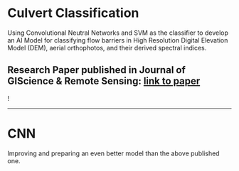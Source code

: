 # Culvert Classification
Using Convolutional Neutral Networks and SVM as the classifier to develop an AI Model for classifying flow barriers in High Resolution Digital Elevation Model (DEM), aerial orthophotos, and their derived spectral indices.

## **Research Paper published in Journal of GIScience & Remote Sensing**: <a href="https://www.tandfonline.com/doi/pdf/10.1080/15481603.2023.2230706" target="_blank">link to paper</a>
!

----

# CNN
Improving and preparing an even better model than the above published one.
